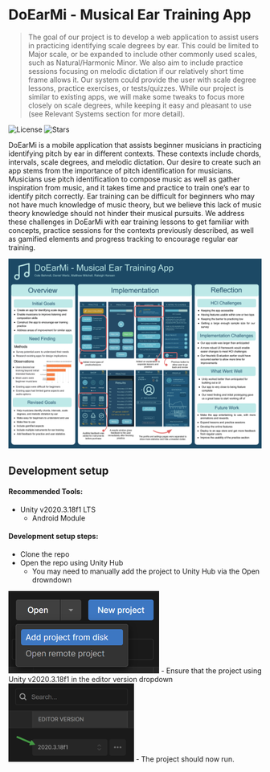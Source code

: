 # DoEarMi - Musical Ear Training App
> The goal of our project is to develop a web application to assist users in practicing identifying scale degrees by ear. This could be limited to Major scale, or be expanded to include other commonly used scales, such as Natural/Harmonic Minor. We also aim to include practice sessions focusing on melodic dictation if our relatively short time frame allows it. Our system could provide the user with scale degree lessons, practice exercises, or tests/quizzes. While our project is similar to existing apps, we will make some tweaks to focus more closely on scale degrees, while keeping it easy and pleasant to use (see Relevant Systems section for more detail).


![License][license-image]  ![Stars][stars-image]

DoEarMi is a mobile application that assists beginner musicians in practicing identifying pitch by ear in different contexts. These contexts include chords, intervals, scale degrees, and melodic dictation. Our desire to create such an app stems from the importance of pitch identification for musicians. Musicians use pitch identification to compose music as well as gather inspiration from music, and it takes time and practice to train one’s ear to identify pitch correctly. Ear training can be difficult for beginners who may not have much knowledge of music theory, but we believe this lack of music theory knowledge should not hinder their musical pursuits. We address these challenges in DoEarMi with ear training lessons to get familiar with concepts, practice sessions for the contexts previously described, as well as gamified elements and progress tracking to encourage regular ear training.

![DoEarMi](DoEarMi.png)

## Development setup

#### Recommended Tools:
- Unity v2020.3.18f1 LTS
  - Android Module

#### Development setup steps:
- Clone the repo
- Open the repo using Unity Hub
  - You may need to manually add the project to Unity Hub via the Open drowndown
<img src="AddProject.png" width="300">
- Ensure that the project using Unity v2020.3.18f1 in the editor version dropdown
<img src="EditorVersion.png" width="250">
- The project should now run.

<!-- Markdown link & img dfn's -->
[license-image]: https://img.shields.io/github/license/raleighsedona/DoEarMi?style=for-the-badge
[stars-image]: https://img.shields.io/github/stars/raleighsedona/DoEarMi?style=for-the-badge

